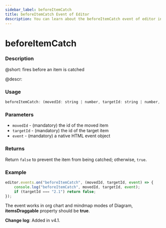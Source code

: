```yaml
---
sidebar_label: beforeItemCatch
title: beforeItemCatch Event of Editor
description: You can learn about the beforeItemCatch event of editor in the documentation of the DHTMLX JavaScript Diagram library. Browse developer guides and API reference, try out code examples and live demos, and download a free 30-day evaluation version of DHTMLX Diagram.
---
```


# beforeItemCatch

### Description

@short: fires before an item is catched

@descr:

### Usage

~~~js
beforeItemCatch: (movedId: string | number, targetId: string | number, event: MouseEvent) => boolean | void;
~~~

### Parameters

- `movedId` - (mandatory) the id of the moved item
- `targetId` - (mandatory) the id of the target item
- `event` - (mandatory) a native HTML event object

### Returns

Return `false` to prevent the item from being catched; otherwise, `true`.

### Example

~~~js
editor.events.on("beforeItemCatch", (movedId, targetId, event) => {
    console.log("beforeItemCatch", movedId, targetId, event);
    if (targetId === "2.1") return false;
});
~~~

The event works in org chart and mindmap modes of Diagram, **itemsDraggable** property should be **true**.

**Change log**: 
Added in v4.1.
